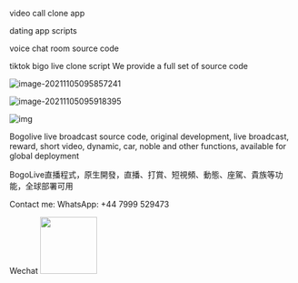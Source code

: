 video call clone app


dating app scripts



voice chat room source code


tiktok bigo live clone script
We provide a full set of source code

![image-20211105095857241](https://raw.githubusercontent.com/ivoidcat/tiktok-bigo-live-clone-script-/main/1.png)

![image-20211105095918395](https://raw.githubusercontent.com/ivoidcat/tiktok-bigo-live-clone-script-/main/2.png)

![img](https://raw.githubusercontent.com/ivoidcat/tiktok-bigo-live-clone-script-/main/3.png)







Bogolive live broadcast source code, original development, live broadcast, reward, short video, dynamic, car, noble and other functions, available for global deployment

BogoLive直播程式，原生開發，直播、打賞、短視頻、動態、座駕、貴族等功能，全球部署可用


Contact me:
WhatsApp: +44 7999 529473

Wechat
<img src="[https://img-blog.csdnimg.cn/2020102116384135.png](https://github.com/user-attachments/assets/ac9de905-2231-466f-bf40-23b9eea1f287)" width="100px">



